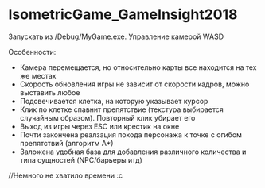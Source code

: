 # IsometricGame_GameInsight2018

Запускать из /Debug/MyGame.exe. Управление камерой WASD

Особенности:
* Камера перемещается, но относительно карты все находится на тех же местах
* Скорость обновления игры не зависит от скорости кадров, можно выставить любое
* Подсвечивается клетка, на которую указывает курсор
* Клик по клетке спавнит препятствие (текстура выбирается случайным образом). Повторный клик убирает его
* Выход из игры через ESC или крестик на окне
* Почти закончена реалзация похода персонажа к точке с огибом препятствий (алгоритм А*)
* Заложена удобная база для добавления различного количества и типа сущностей (NPC/барьеры итд)

//Немного не хватило времени :с
